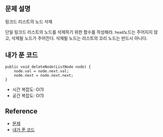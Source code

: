 ## 문제 설명
링크드 리스트의 노드 삭제

단일 링크드 리스트의 노드를 삭제하기 위한 함수를 작성해라. ```head```노드는 주어지지 않고, 삭제될 노드가 주어진다.
삭제될 노드는 리스트의 꼬리 노드는 반드시 아니다.

## 내가 푼 코드
```
public void deleteNode(ListNode node) {
    node.val = node.next.val;
    node.next = node.next.next;
}
```
* 시간 복잡도: O(1)
* 공간 복잡도: O(1)

## Reference
* [문제](https://leetcode.com/problems/delete-node-in-a-linked-list/)
* [내가 푼 코드](https://github.com/smpark1020/leetcode-practice/blob/master/src/leetcode/linkedlist/Q237.java)